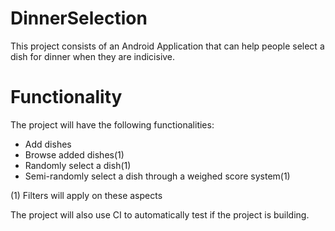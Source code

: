 # DinnerSelection

This project consists of an Android Application that can help people select a dish for dinner when they are indicisive.

# Functionality

The project will have the following functionalities:
- Add dishes
- Browse added dishes(1)
- Randomly select a dish(1)
- Semi-randomly select a dish through a weighed score system(1)

(1) Filters will apply on these aspects

The project will also use CI to automatically test if the project is building.
